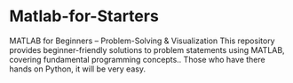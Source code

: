 # Matlab-for-Starters
MATLAB for Beginners – Problem-Solving &amp; Visualization  This repository provides beginner-friendly solutions to problem statements using MATLAB, covering fundamental programming concepts.. Those who have there hands on Python, it will be very easy.
